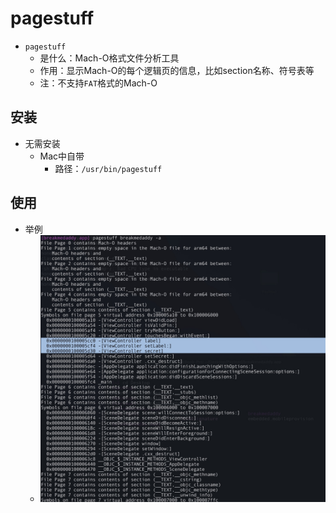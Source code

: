 # pagestuff

* `pagestuff`
  * 是什么：Mach-O格式文件分析工具
  * 作用：显示Mach-O的每个逻辑页的信息，比如section名称、符号表等
  * 注：不支持`FAT`格式的Mach-O

## 安装

* 无需安装
  * Mac中自带
    * 路径：`/usr/bin/pagestuff`

## 使用

* 举例
  * ![pagestuff_example_breakmedaddy](../../assets/img/pagestuff_example_breakmedaddy.jpg)

